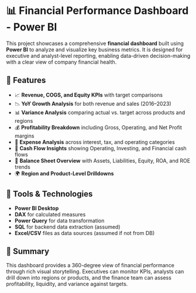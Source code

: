 # 📊 Financial Performance Dashboard - Power BI

This project showcases a comprehensive **financial dashboard** built using **Power BI** to analyze and visualize key business metrics. It is designed for executive and analyst-level reporting, enabling data-driven decision-making with a clear view of company financial health.

## 🚀 Features

- 📈 **Revenue, COGS, and Equity KPIs** with target comparisons
- 📉 **YoY Growth Analysis** for both revenue and sales (2016–2023)
- 📊 **Variance Analysis** comparing actual vs. target across products and regions
- 💰 **Profitability Breakdown** including Gross, Operating, and Net Profit margins
- 🧾 **Expense Analysis** across interest, tax, and operating categories
- 🔁 **Cash Flow Insights** showing Operating, Investing, and Financial cash flows
- 🧮 **Balance Sheet Overview** with Assets, Liabilities, Equity, ROA, and ROE trends
- 🌍 **Region and Product-Level Drilldowns**

## 📌 Tools & Technologies

- **Power BI Desktop**
- **DAX** for calculated measures
- **Power Query** for data transformation
- **SQL** for backend data extraction (assumed)
- **Excel/CSV** files as data sources (assumed if not from DB)


## 📝 Summary

This dashboard provides a 360-degree view of financial performance through rich visual storytelling. Executives can monitor KPIs, analysts can drill down into regions or products, and the finance team can assess profitability, liquidity, and variance against targets. 
